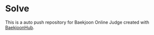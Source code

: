 # Solve
This is a auto push repository for Baekjoon Online Judge created with [BaekjoonHub](https://github.com/BaekjoonHub/BaekjoonHub).
